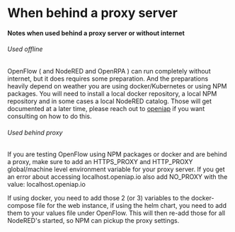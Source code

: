 # When behind a proxy server

#### Notes when used behind a proxy server or without internet

###### Used offline

OpenFlow ( and NodeRED and OpenRPA ) can run completely without internet, but it does requires some preparation. 
And the preparations heavily depend on weather you are using docker/Kubernetes or using NPM packages. 
You will need to install a local docker repository, a local NPM repository and in some cases a local NodeRED catalog. Those will get documented at a later time, please reach out to [openiap](https://openiap.io) if you want consulting on how to do this.

###### Used behind proxy

If you are testing OpenFlow using NPM packages or docker and are behind a proxy, make sure to add an HTTPS_PROXY and HTTP_PROXY global/machine level environment variable for your proxy server. If you get an error about accessing localhost.openiap.io also add NO_PROXY with the value: localhost.openiap.io

If using docker, you need to add those 2 (or 3) variables to the docker-compose file for the web instance, if using the helm chart, you need to add them to your values file under OpenFlow. This will then re-add those for all NodeRED's started, so NPM can pickup the proxy settings.

